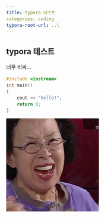 ```yaml
---
title: typora 테스트
categories; coding
typora-root-url: ..\
---
```


## **typora 테스트**

너무 비싸...



```cpp
#include <iostream>
int main()
{
    cout << "hello!";
    return 0;
}
```

![hoguma](\images\2023-09-27-test\hoguma.jpg)